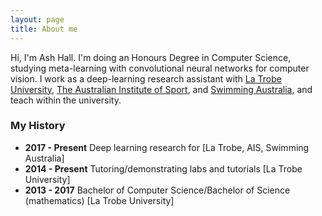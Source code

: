 ```yaml
---
layout: page
title: About me
---
```


Hi, I'm Ash Hall. I'm doing an Honours Degree in Computer Science, studying meta-learning with convolutional neural networks for computer vision.
I work as a deep-learning research assistant with [La Trobe University](https://www.latrobe.edu.au/), [The Australian Institute of Sport](https://www.ausport.gov.au/ais), and [Swimming Australia](https://www.swimming.org.au/home.aspx), and teach within the university.

### My History

- __2017 - Present__ Deep learning research for [La Trobe, AIS, Swimming Australia]
- __2014 - Present__ Tutoring/demonstrating labs and tutorials [La Trobe University]
- __2013 - 2017__ Bachelor of Computer Science/Bachelor of Science (mathematics) [La Trobe University]
